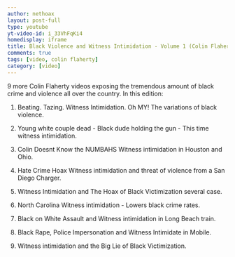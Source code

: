 ```yaml
---
author: nethoax
layout: post-full
type: youtube
yt-video-id: i_33VhFqKi4
homedisplay: iframe
title: Black Violence and Witness Intimidation - Volume 1 (Colin Flaherty Compilation 90)
comments: true
tags: [video, colin flaherty]
category: [video]
---
```


9 more Colin Flaherty videos exposing the tremendous amount of black crime and violence all over the country. In this edition:

1. Beating. Tazing. Witness Intimidation. Oh MY! The variations of black violence.

2. Young white couple dead - Black dude holding the gun - This time witness intimidation.

3. Colin Doesnt Know the NUMBAHS Witness intimidation in Houston and Ohio.

4. Hate Crime Hoax Witness intimidation and threat of violence from a San Diego Charger.

5. Witness Intimidation and The Hoax of Black Victimization several case.

6. North Carolina Witness intimidation - Lowers black crime rates.

7. Black on White Assault and Witness intimidation in Long Beach train.

8. Black Rape, Police Impersonation and Witness Intimidate in Mobile.

9. Witness intimidation and the Big Lie of Black Victimization.
